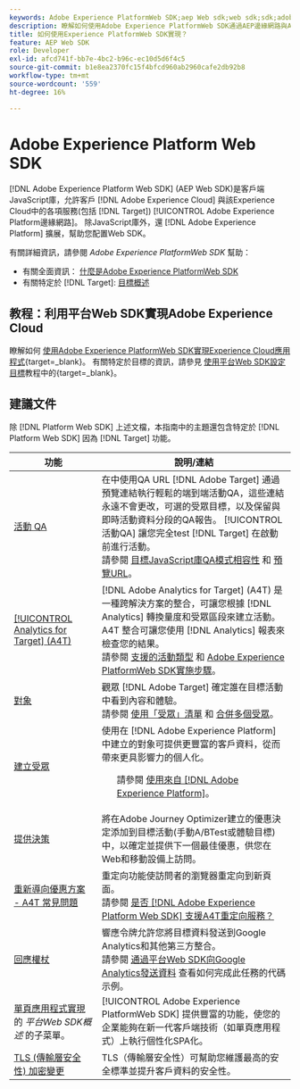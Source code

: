 ```yaml
---
keywords: Adobe Experience PlatformWeb SDK;aep Web sdk;web sdk;sdk;adobe體驗雲；平台邊緣網路；adobe體驗平台邊緣網路；邊緣網路；aep邊緣網路
description: 瞭解如何使用Adobe Experience PlatformWeb SDK通過AEP邊緣網路與Adobe Experience Cloud的各種服務進行交互。
title: 如何使用Experience PlatformWeb SDK實現？
feature: AEP Web SDK
role: Developer
exl-id: afcd741f-bb7e-4bc2-b96c-ec10d5d6f4c5
source-git-commit: b1e8ea2370fc15f4bfcd960ab2960cafe2db92b8
workflow-type: tm+mt
source-wordcount: '559'
ht-degree: 16%

---
```


# Adobe Experience Platform Web SDK

[!DNL Adobe Experience Platform Web SDK] (AEP Web SDK)是客戶端JavaScript庫，允許客戶 [!DNL Adobe Experience Cloud] 與該Experience Cloud中的各項服務(包括 [!DNL Target]) [!UICONTROL Adobe Experience Platform邊緣網路]。 除JavaScript庫外，還 [!DNL Adobe Experience Platform] 擴展，幫助您配置Web SDK。

有關詳細資訊，請參閱 *Adobe Experience PlatformWeb SDK* 幫助：

* 有關全面資訊： [什麼是Adobe Experience PlatformWeb SDK](https://experienceleague.adobe.com/docs/experience-platform/edge/home.html)
* 有關特定於 [!DNL Target]: [目標概述](https://experienceleague.adobe.com/docs/experience-platform/edge/personalization/adobe-target/target-overview.html)

## 教程：利用平台Web SDK實現Adobe Experience Cloud

瞭解如何 [使用Adobe Experience PlatformWeb SDK實現Experience Cloud應用程式](https://experienceleague.adobe.com/docs/platform-learn/implement-web-sdk/overview.html){target=_blank}。 有關特定於目標的資訊，請參見 [使用平台Web SDK設定目標](https://experienceleague.adobe.com/docs/platform-learn/implement-web-sdk/applications-setup/setup-target.html)教程中的{target=_blank}。

## 建議文件

除 [!DNL Platform Web SDK] 上述文檔，本指南中的主題還包含特定於 [!DNL Platform Web SDK] 因為 [!DNL Target] 功能。

| 功能 | 說明/連結 |
| --- | --- |
| [活動 QA](/help/main/c-activities/c-activity-qa/activity-qa.md) | 在中使用QA URL [!DNL Adobe Target] 通過預覽連結執行輕鬆的端到端活動QA，這些連結永遠不會更改，可選的受眾目標，以及保留與即時活動資料分段的QA報告。 [!UICONTROL 活動QA] 讓您完全test [!DNL Target] 在啟動前進行活動。<br>請參閱 [目標JavaScript庫QA模式相容性](/help/main/c-activities/c-activity-qa/activity-qa.md#compatibility) 和 [預覽URL](/help/main/c-activities/c-activity-qa/activity-qa.md#preview)。 |
| [[!UICONTROL Analytics for Target] (A4T)](/help/main/c-integrating-target-with-mac/a4t/a4t.md) | [!DNL Adobe Analytics for Target] (A4T) 是一種跨解決方案的整合，可讓您根據 [!DNL Analytics] 轉換量度和受眾區段來建立活動。 A4T 整合可讓您使用 [!DNL Analytics] 報表來檢查您的結果。 <br>請參閱 [支援的活動類型](/help/main/c-integrating-target-with-mac/a4t/a4t.md#section_F487896214BF4803AF78C552EF1669AA) 和 [Adobe Experience PlatformWeb SDK實施步驟](/help/main/c-integrating-target-with-mac/a4t/a4timplementation.md#platform)。 |
| [對象](/help/main/c-target/target.md) | 觀眾 [!DNL Adobe Target] 確定誰在目標活動中看到內容和體驗。<br>請參閱 [使用「受眾」清單](/help/main/c-target/c-audiences/audiences.md#use-list) 和 [合併多個受眾](/help/main/c-target/combining-multiple-audiences.md)。 |
| [建立受眾](/help/main/c-target/c-audiences/audiences.md) | 使用在 [!DNL Adobe Experience Platform] 中建立的對象可提供更豐富的客戶資料，從而帶來更具影響力的個人化。<ul>請參閱 [使用來自 [!DNL Adobe Experience Platform]](/help/main/c-target/c-audiences/audiences.md#aep)。 |
| [提供決策](/help/main/c-integrating-target-with-mac/ajo/offer-decision.md) | 將在Adobe Journey Optimizer建立的優惠決定添加到目標活動(手動A/BTest或體驗目標)中，以確定並提供下一個最佳優惠，供您在Web和移動設備上訪問。 |
| [重新導向優惠方案 - A4T 常見問題](/help/main/c-integrating-target-with-mac/a4t/r-a4t-faq/a4t-faq-redirect-offers.md) | 重定向功能使訪問者的瀏覽器重定向到新頁面。<br>請參閱 [是否 [!DNL Adobe Experience Platform Web SDK] 支援A4T重定向服務？](/help/main/c-integrating-target-with-mac/a4t/r-a4t-faq/a4t-faq-redirect-offers.md#platform) |
| [回應權杖](/help/main/administrating-target/response-tokens.md) | 響應令牌允許您將目標資料發送到Google Analytics和其他第三方整合。<br>請參閱 [通過平台Web SDK向Google Analytics發送資料](/help/main/administrating-target/response-tokens.md#platform-web-sdk) 查看如何完成此任務的代碼示例。 |
| [單頁應用程式實現](https://experienceleague.adobe.com/docs/experience-platform/edge/personalization/adobe-target/spa-implementation.html?lang=en) 的 *平台Web SDK概述* 的子菜單。 | [!UICONTROL Adobe Experience PlatformWeb SDK] 提供豐富的功能，使您的企業能夠在新一代客戶端技術（如單頁應用程式）上執行個性化SPA化。 |
| [TLS (傳輸層安全性) 加密變更](https://developer.adobe.com/target/before-implement/tls-transport-layer-security-encryption/) | TLS（傳輸層安全性）可幫助您維護最高的安全標準並提升客戶資料的安全性。 |
